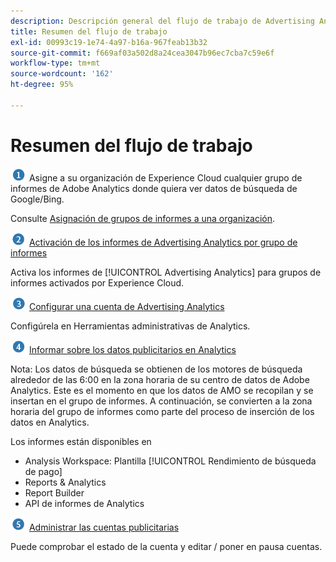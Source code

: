 ```yaml
---
description: Descripción general del flujo de trabajo de Advertising Analytics.
title: Resumen del flujo de trabajo
exl-id: 00993c19-1e74-4a97-b16a-967feab13b32
source-git-commit: f669af03a502d8a24cea3047b96ec7cba7c59e6f
workflow-type: tm+mt
source-wordcount: '162'
ht-degree: 95%

---
```


# Resumen del flujo de trabajo

![](assets/step1_icon.png) Asigne a su organización de Experience Cloud cualquier grupo de informes de Adobe Analytics donde quiera ver datos de búsqueda de Google/Bing.

Consulte [Asignación de grupos de informes a una organización](https://experienceleague.adobe.com/docs/core-services/interface/about-core-services/report-suite-mapping.html).

![](assets/step2_icon.png) [Activación de los informes de Advertising Analytics por grupo de informes](/help/integrate/c-advertising-analytics/c-adanalytics-workflow/aa-provision-rs.md)

Activa los informes de [!UICONTROL Advertising Analytics] para grupos de informes activados por Experience Cloud.

![](assets/step3_icon.png) [Configurar una cuenta de Advertising Analytics](/help/integrate/c-advertising-analytics/c-adanalytics-workflow/aa-create-ad-account.md)

Configúrela en Herramientas administrativas de Analytics.

![](assets/step4_icon.png) [Informar sobre los datos publicitarios en Analytics](/help/integrate/c-advertising-analytics/c-adanalytics-workflow/aa-report-ad-data-an.md)

Nota: Los datos de búsqueda se obtienen de los motores de búsqueda alrededor de las 6:00 en la zona horaria de su centro de datos de Adobe Analytics. Este es el momento en que los datos de AMO se recopilan y se insertan en el grupo de informes. A continuación, se convierten a la zona horaria del grupo de informes como parte del proceso de inserción de los datos en Analytics.

Los informes están disponibles en

* Analysis Workspace: Plantilla [!UICONTROL Rendimiento de búsqueda de pago]
* Reports &amp; Analytics
* Report Builder
* API de informes de Analytics

![](assets/step5_icon.png) [Administrar las cuentas publicitarias](/help/integrate/c-advertising-analytics/c-adanalytics-workflow/aa-manage-ad-accounts.md)

Puede comprobar el estado de la cuenta y editar / poner en pausa cuentas.
